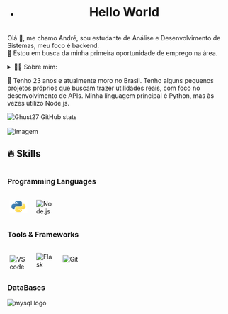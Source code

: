 <!-- Título -->
<div id="user-content-toc">
  <ul align="center">
    <li><h1 style="display: inline-block">Hello World</h1></li>
  </ul>
</div>

<!-- Apresentação -->
<p>
  Olá 👋, me chamo André, sou estudante de Análise e Desenvolvimento de Sistemas, meu foco é backend.
  <br>
  🔭 Estou em busca da minha primeira oportunidade de emprego na área.
</p>

<!-- Dropdown -->
<details>
  <summary>👨‍💻 Sobre mim:</summary>
</details>

<!-- Conteúdo adicional -->
<p>💬 Tenho 23 anos e atualmente moro no Brasil. Tenho alguns pequenos projetos próprios que buscam trazer utilidades reais, com foco no desenvolvimento de APIs. Minha linguagem principal é Python, mas às vezes utilizo Node.js.</p>

<!-- GithubStats -->
<img src="https://github-readme-stats.vercel.app/api?username=Ghust27&show_icons=true&theme=dark" alt="Ghust27 GitHub stats" />

<!-- GIF -->
<p align="left">
  <img align="center" src="https://i.pinimg.com/originals/4c/d6/ea/4cd6eaa599851725aa5a195d162fb20d.gif" alt="Imagem">
</p>

## 🔥 Skills
<!-- Skills: Programming Languages -->
<div style="display: flex; flex-wrap: wrap; gap: 10px;">
  <h3 style="flex-basis: 100%;">Programming Languages</h3>
  <img align="center" alt="Python" height="30" width="40" src="https://raw.githubusercontent.com/devicons/devicon/master/icons/python/python-original.svg" style="margin: 5px;">
  <img align="center" alt="Node.js" height="40" width="40" src="https://cdn.jsdelivr.net/gh/devicons/devicon/icons/nodejs/nodejs-original.svg" style="margin: 5px;">
</div>


<!-- Skills: Tools & Frameworks -->
<div style="display: flex; flex-wrap: wrap; gap: 10px; align-items: center;">
  <h3 style="flex-basis: 100%;">Tools & Frameworks</h3>
  <img alt="VScode" height="30" width="40" src="https://cdn.jsdelivr.net/gh/devicons/devicon/icons/vscode/vscode-original.svg" style="margin: 5px; vertical-align: middle;">
  <img alt="Flask" height="40" width="40" src="https://cdn.jsdelivr.net/gh/devicons/devicon/icons/flask/flask-original.svg" style="margin: 5px; vertical-align: middle; margin-top: 6px;">
  <img alt="Git" height="30" width="40" src="https://cdn.jsdelivr.net/gh/devicons/devicon/icons/git/git-original.svg" style="margin: 5px; vertical-align: middle;">
</div>


<!-- Skills: Databases -->
<div style="flex-basis: 48%;">
  <h3>DataBases</h3>
  <img src="https://cdn.jsdelivr.net/gh/devicons/devicon/icons/mysql/mysql-original.svg" height="40" alt="mysql logo" />
</div>


